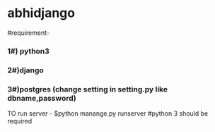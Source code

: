 # abhidjango
#requirement-
	<h3>1#) python3</h3>
	<h3>2#)django</h3>
	<h3>3#)postgres (change setting in setting.py like dbname,password)</h3>


TO run server -
$python manange.py runserver
#python 3 should be required
